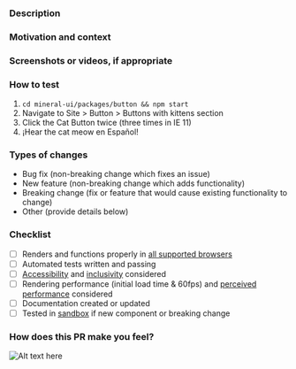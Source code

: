 <!--
NOTE: We're just getting started. While we appreciate any feedback, we're not yet ready to accept public contributions.

Thank you for your contribution! Here's a template to help you format your PR.

Your title should look like: [ComponentName] Clear, brief title using imperative tense
For example: [Button] Add support for type=submit

For a PR to be considered, each item in the checklist must be checked.
-->

### Description
<!-- Describe your changes in detail -->

### Motivation and context
<!-- Why is this change required? What problem does it solve? If it fixes an open issue, please link to the issue here and auto-close them via commit messages: https://help.github.com/articles/closing-issues-via-commit-messages. -->

### Screenshots or videos, if appropriate
<!-- To record and share a video: http://recordit.co/ -->

### How to test
<!-- Please describe the steps for reviewers to take to cover all facets of this feature. -->

1. `cd mineral-ui/packages/button && npm start`
2. Navigate to Site > Button > Buttons with kittens section
3. Click the Cat Button twice (three times in IE 11)
4. ¡Hear the cat meow en Español!

### Types of changes
<!-- What types of changes does your code introduce? Remove the lines below that are NOT applicable. Note: Whatever you choose here should match your commit messages. -->
- Bug fix (non-breaking change which fixes an issue)
- New feature (non-breaking change which adds functionality)
- Breaking change (fix or feature that would cause existing functionality to change)
- Other (provide details below)

### Checklist
<!-- Put an `x` in all the boxes that apply and are complete. If an item does not apply, put an `x` in it anyway and add "[n/a]" to the end of the line. If you're unsure about any of these, don't hesitate to ask. We're here to help! -->
* [ ] Renders and functions properly in [all supported browsers](https://github.com/mineral-ui/mineral-ui#browser-support)
* [ ] Automated tests written and passing
* [ ] [Accessibility](http://webaim.org/intro) and [inclusivity](https://24ways.org/2016/what-the-heck-is-inclusive-design/) considered
* [ ] Rendering performance (initial load time & 60fps) and [perceived performance](http://blog.teamtreehouse.com/perceived-performance) considered
* [ ] Documentation created or updated
* [ ] Tested in [sandbox](https://github.com/facebookincubator/create-react-app#getting-started) if new component or breaking change

<!-- If any of the above need further details, you should include those here. -->

### How does this PR make you feel?
<!--
1. Find a gif: http://giphy.com/categories/
2. Click 'Copy link'
3. Copy the 'GIF Link', paste it in place of the URL below, and update the alt text
-->
![Alt text here](https://media.giphy.com/media/xxxxxxxxx/giphy.gif)
